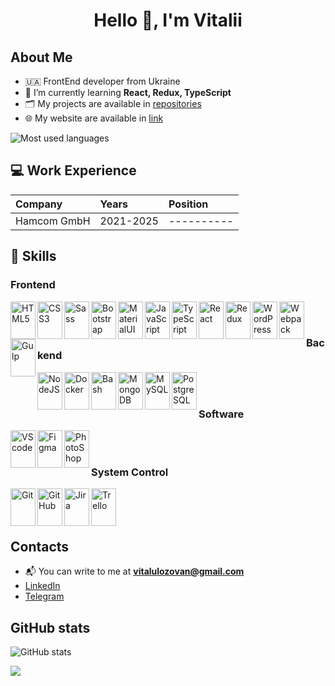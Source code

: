 <h1 align="center">Hello 👋, I'm Vitalii</h1>

## About Me

- 🇺🇦 FrontEnd developer from Ukraine
- 🌱 I’m currently learning **React, Redux, TypeScript**
- 🗂️ My projects are available in [repositories](https://github.com/lozovan?tab=repositories)
- 🌐 My website are available in [link](https://lozovan.com.ua/)

<img src="https://github-readme-stats.vercel.app/api/top-langs/?username=lozovan&theme=dark&show_icons=true&hide_border=true&layout=compact" alt="Most used languages"/>

## 💻 Work Experience
| Company | Years | Position |
| :------------ | :----------- |  :----------- |
| Hamcom GmbH | 2021-2025 | ---------- | 

## 🔨 Skills
 
### Frontend 
<img src="https://cdn.jsdelivr.net/gh/devicons/devicon/icons/html5/html5-original.svg" alt="HTML5" align="left" width="40" height="60"/>  
<img src="https://cdn.jsdelivr.net/gh/devicons/devicon/icons/css3/css3-original.svg" alt="CSS3" align="left" width="40" height="60"/>  
<img src="https://cdn.jsdelivr.net/gh/devicons/devicon/icons/sass/sass-original.svg" alt="Sass" align="left" width="40" height="60"/>  
<img src="https://cdn.jsdelivr.net/gh/devicons/devicon/icons/bootstrap/bootstrap-original.svg" alt="Bootstrap" align="left" width="40" height="60"/>  
<img src="https://cdn.jsdelivr.net/gh/devicons/devicon/icons/materialui/materialui-original.svg" alt="MaterialUI" align="left" width="40" height="60"/> 
<img src="https://cdn.jsdelivr.net/gh/devicons/devicon/icons/javascript/javascript-original.svg" alt="JavaScript" align="left" width="40" height="60"/>   
<img src="https://cdn.jsdelivr.net/gh/devicons/devicon/icons/typescript/typescript-original.svg" alt="TypeScript" align="left" width="40" height="60"/>   
<img src="https://cdn.jsdelivr.net/gh/devicons/devicon/icons/react/react-original.svg" alt="React" align="left" width="40" height="60"/>  
<img src="https://cdn.jsdelivr.net/gh/devicons/devicon/icons/redux/redux-original.svg" alt="Redux" align="left" width="40" height="60"/>  
<img src="https://cdn.jsdelivr.net/gh/devicons/devicon/icons/wordpress/wordpress-original.svg" alt="WordPress" align="left" width="40" height="60"/>     
<img src="https://cdn.jsdelivr.net/gh/devicons/devicon/icons/webpack/webpack-original.svg" alt="Webpack" align="left" width="40" height="60"/>   
<img src="https://cdn.jsdelivr.net/gh/devicons/devicon/icons/gulp/gulp-plain.svg" alt="Gulp" align="left" width="40" height="60"/> 
<br /><br />

### Backend
<img src="https://cdn.jsdelivr.net/gh/devicons/devicon/icons/nodejs/nodejs-original.svg" alt="NodeJS" align="left" width="40" height="60"/>      
<img src="https://cdn.jsdelivr.net/gh/devicons/devicon/icons/docker/docker-original.svg" alt="Docker" align="left" width="40" height="60"/>   
<img src="https://cdn.jsdelivr.net/gh/devicons/devicon/icons/bash/bash-original.svg" alt="Bash" align="left" width="40" height="60"/>   
<img src="https://cdn.jsdelivr.net/gh/devicons/devicon/icons/mongodb/mongodb-original.svg" alt="MongoDB" align="left" width="40" height="60"/>   
<img src="https://cdn.jsdelivr.net/gh/devicons/devicon/icons/mysql/mysql-original.svg" alt="MySQL" align="left" width="40" height="60"/>   
<img src="https://cdn.jsdelivr.net/gh/devicons/devicon/icons/postgresql/postgresql-original.svg" alt="PostgreSQL" align="left" width="40" height="60"/>   
<br /><br />

### Software
<img src="https://cdn.jsdelivr.net/gh/devicons/devicon/icons/vscode/vscode-original.svg" alt="VScode" align="left" width="40" height="60"/>  
<img src="https://cdn.jsdelivr.net/gh/devicons/devicon/icons/figma/figma-original.svg" alt="Figma" align="left" width="40" height="60"/>   
<img src="https://cdn.jsdelivr.net/gh/devicons/devicon/icons/photoshop/photoshop-plain.svg" alt="PhotoShop" align="left" width="40" height="60"/>
<br /><br />

### System Control
<img src="https://cdn.jsdelivr.net/gh/devicons/devicon/icons/git/git-original.svg" alt="Git" align="left" width="40" height="60"/>   
<img src="https://cdn.jsdelivr.net/gh/devicons/devicon/icons/github/github-original.svg" alt="GitHub" align="left" width="40" height="60"/>    
<img src="https://cdn.jsdelivr.net/gh/devicons/devicon/icons/jira/jira-original.svg" alt="Jira" align="left" width="40" height="60"/>   
<img src="https://cdn.jsdelivr.net/gh/devicons/devicon/icons/trello/trello-plain.svg" alt="Trello" align="left" width="40" height="60"/>  
<br/><br/><br/>

## Contacts
 - 📬 You can write to me at **vitalulozovan@gmail.com**
 - [LinkedIn](https://www.linkedin.com/in/vitalii-lozovan-15336b184/)
 - [Telegram](https://t.me/Lozvit)

 ## GitHub stats
 
<img src="https://github-readme-stats.vercel.app/api?username=lozovan&theme=dark&show_icons=true&hide_border=true&count_private=true" alt="GitHub stats"/>

![](https://komarev.com/ghpvc/?username=lozovan&label=PROFILE+VIEWS&style=flat&color=fd9900)
